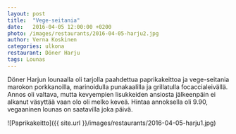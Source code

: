```yaml
---
layout: post
title:  "Vege-seitania"
date:   2016-04-05 12:00:00 +0200
photo: /images/restaurants/2016-04-05-harju2.jpg
author: Verna Koskinen
categories: ulkona
restaurant: Döner Harju
tags: Lounas
---
```


Döner Harjun lounaalla oli tarjolla paahdettua paprikakeittoa ja vege-seitania marokon porkkanoilla, marinoidulla punakaalilla ja grillatulla focaccialeivällä. Annos oli valtava, mutta kevyempien lisukkeiden ansiosta jälkeenpäin ei alkanut väsyttää vaan olo oli melko keveä. Hintaa annoksella oli 9.90, vegaaninen lounas on saatavilla joka päivä.

![Paprikakeitto]({{ site.url }}/images/restaurants/2016-04-05-harju1.jpg)

